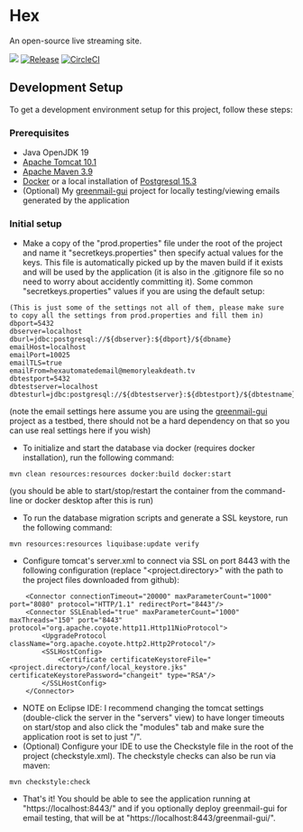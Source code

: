 # Hex
An open-source live streaming site.

[![](https://jitci.com/gh/MemoryLeakDeath/hex/svg)](https://jitci.com/gh/MemoryLeakDeath/hex)
[![Release](https://jitpack.io/v/MemoryLeakDeath/hex.svg)](https://jitpack.io/#MemoryLeakDeath/hex)
[![CircleCI](https://dl.circleci.com/status-badge/img/gh/MemoryLeakDeath/hex/tree/main.svg?style=svg)](https://dl.circleci.com/status-badge/redirect/gh/MemoryLeakDeath/hex/tree/main)

## Development Setup
To get a development environment setup for this project, follow these steps:

### Prerequisites
- Java OpenJDK 19
- [Apache Tomcat 10.1](https://tomcat.apache.org/)
- [Apache Maven 3.9](https://maven.apache.org/index.html)
- [Docker](https://www.docker.com/) or a local installation of [Postgresql 15.3](https://www.postgresql.org/)
- (Optional) My [greenmail-gui](https://github.com/MemoryLeakDeath/greenmail-gui) project for locally testing/viewing emails generated by the application
  
### Initial setup
- Make a copy of the "prod.properties" file under the root of the project and name it "secretkeys.properties" then specify actual values for the keys.  This file is automatically picked up by the maven build if it exists and will be used by the application (it is also in the .gitignore file so no need to worry about accidently committing it).
Some common "secretkeys.properties" values if you are using the default setup:
```
(This is just some of the settings not all of them, please make sure to copy all the settings from prod.properties and fill them in)
dbport=5432
dbserver=localhost
dburl=jdbc:postgresql://${dbserver}:${dbport}/${dbname}
emailHost=localhost
emailPort=10025
emailTLS=true
emailFrom=hexautomatedemail@memoryleakdeath.tv
dbtestport=5432
dbtestserver=localhost
dbtesturl=jdbc:postgresql://${dbtestserver}:${dbtestport}/${dbtestname}
```
(note the email settings here assume you are using the [greenmail-gui](https://github.com/MemoryLeakDeath/greenmail-gui) project as a testbed, there should not be a hard dependency on that so you can use real settings here if you wish)

- To initialize and start the database via docker (requires docker installation), run the following command:
```
mvn clean resources:resources docker:build docker:start
```
(you should be able to start/stop/restart the container from the command-line or docker desktop after this is run)

- To run the database migration scripts and generate a SSL keystore, run the following command:
```
mvn resources:resources liquibase:update verify
```
- Configure tomcat's server.xml to connect via SSL on port 8443 with the following configuration (replace "<project.directory>" with the path to the project files downloaded from github):
```
    <Connector connectionTimeout="20000" maxParameterCount="1000" port="8080" protocol="HTTP/1.1" redirectPort="8443"/>
    <Connector SSLEnabled="true" maxParameterCount="1000" maxThreads="150" port="8443" protocol="org.apache.coyote.http11.Http11NioProtocol">
        <UpgradeProtocol className="org.apache.coyote.http2.Http2Protocol"/>
        <SSLHostConfig>
            <Certificate certificateKeystoreFile="<project.directory>/conf/local_keystore.jks" certificateKeystorePassword="changeit" type="RSA"/>
        </SSLHostConfig>
    </Connector>
```
- NOTE on Eclipse IDE: I recommend changing the tomcat settings (double-click the server in the "servers" view) to have longer timeouts on start/stop and also click the "modules" tab and make sure the application root is set to just "/".
- (Optional) Configure your IDE to use the Checkstyle file in the root of the project (checkstyle.xml).  The checkstyle checks can also be run via maven:
```
mvn checkstyle:check
```
- That's it! You should be able to see the application running at "https://localhost:8443/" and if you optionally deploy greenmail-gui for email testing, that will be at "https://localhost:8443/greenmail-gui/".
